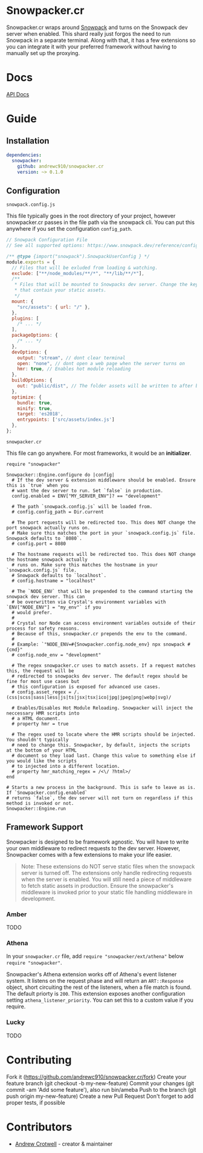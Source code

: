 # Snowpacker.cr

Snowpacker.cr wraps around [Snowpack](https://www.snowpack.dev) and turns on the Snowpack dev server when enabled. This shard really just forgos the need to run Snowpack in a separate terminal. Along with that, it has a few extensions so you can integrate it with your preferred framework without having to manually set up the proxying.

# Docs

[API Docs](https://andrewc910.github.io/snowpacker.cr/index.html)

# Guide

## Installation

```yml
dependencies:
  snowpacker:
    github: andrewc910/snowpacker.cr
    version: ~> 0.1.0
```

## Configuration

`snowpack.config.js`

This file typically goes in the root directory of your project, however snowpacker.cr passes in the file path via the snowpack cli. You can put this anywhere if you set the configuration `config_path`.

```js
// Snowpack Configuration File
// See all supported options: https://www.snowpack.dev/reference/configuration

/** @type {import("snowpack").SnowpackUserConfig } */
module.exports = {
  // Files that will be exluded from loading & watching.
  exclude: ["**/node_modules/**/*", "**/lib/**/*"],
  /**
   * Files that will be mounted to Snowpacks dev server. Change the key to the folder(s)
   * that contain your static assets.
   */
  mount: {
    "src/assets": { url: "/" },
  },
  plugins: [
    /* ... */
  ],
  packageOptions: {
    /* ... */
  },
  devOptions: {
    output: "stream", // dont clear terminal
    open: "none", // dont open a web page when the server turns on
    hmr: true, // Enables hot module reloading
  },
  buildOptions: {
    out: "public/dist", // The folder assets will be written to after building
  },
  optimize: {
    bundle: true,
    minify: true,
    target: 'es2018',
    entrypoints: ['src/assets/index.js']
  },
};
```

`snowpacker.cr`

This file can go anywhere. For most frameworks, it would be an **initializer**.

```crystal
require "snowpacker"

Snowpacker::Engine.configure do |config|
  # If the dev server & extension middleware should be enabled. Ensure this is `true` when you
  # want the dev server to run. Set `false` in production.
  config.enabled = ENV["MY_SERVER_ENV"]? == "development"

  # The path `snowpack.config.js` will be loaded from.
  # config.config_path = Dir.current

  # The port requests will be redirected too. This does NOT change the port snowpack actually runs on.
  # Make sure this matches the port in your `snowpack.config.js` file. Snowpack defaults to `8080`.
  # config.port = 8080

  # The hostname requests will be redirected too. This does NOT change the hostname snowpack actually
  # runs on. Make sure this matches the hostname in your `snowpack.config.js` file.
  # Snowpack defaults to `localhost`.
  # config.hostname = "localhost"

  # The `NODE_ENV` that will be prepended to the command starting the snowpack dev server. This can
  # be overwritten via Crystal's environment variables with `ENV["NODE_ENV"] = "my_env"` if you
  # would prefer.
  #
  # Crystal nor Node can access environment variables outside of their process for safety reasons.
  # Because of this, snowpacker.cr prepends the env to the command.
  #
  # Example: `"NODE_ENV=#{Snowpacker.config.node_env} npx snowpack #{cmd}"
  # config.node_env = "development"

  # The regex snowpacker.cr uses to match assets. If a request matches this, the request will be
  # redirected to snowpacks dev server. The default regex should be fine for most use cases but
  # this configuration is exposed for advanced use cases.
  # config.asset_regex = /.(css|scss|sass|less|js|ts|jsx|tsx|ico|jpg|jpeg|png|webp|svg)/

  # Enables/Disables Hot Module Reloading. Snowpacker will inject the neccessary HMR scripts into
  # a HTML document.
  # property hmr = true

  # The regex used to locate where the HMR scripts should be injected. You shouldn't typically
  # need to change this. Snowpacker, by default, injects the scripts at the bottom of your HTML
  # document so they load last. Change this value to something else if you would like the scripts
  # to injected into a different location.
  # property hmr_matching_regex = /<\/ ?html>/
end

# Starts a new process in the background. This is safe to leave as is. If `Snowpacker.config.enabled`
# returns `false`, the dev server will not turn on regardless if this method is invoked or not.
Snowpacker::Engine.run
```

## Framework Support

Snowpacker is designed to be framework agnostic. You will have to write your own middleware to redirect requests to the dev server. However, Snowpacker comes with a few extensions to make your life easier.

> Note: These extensions do NOT serve static files when the snowpack server is turned off. The extensions only handle redirecting requests when the server is enabled. You will still need a piece of middleware to fetch static assets in production. Ensure the snowpacker's middleware is invoked prior to your static file handling middleware in development.

### Amber

TODO

### Athena

In your `snowpacker.cr` file, add `require "snowpacker/ext/athena"` below `require "snowpacker"`.

Snowpacker's Athena extension works off of Athena's event listener system. It listens on the request phase and will return an `ART::Response` object, short circuiting the rest of the listeners, when a file match is found. The default priorty is `200`. This extension exposes another configuration setting `athena_listener_priority`. You can set this to a custom value if you require.

### Lucky

TODO

# Contributing

Fork it (https://github.com/andrewc910/snowpacker.cr/fork)
Create your feature branch (git checkout -b my-new-feature)
Commit your changes (git commit -am 'Add some feature'), also run bin/ameba
Push to the branch (git push origin my-new-feature)
Create a new Pull Request
Don't forget to add proper tests, if possible

# Contributors

- [Andrew Crotwell](https://github.com/andrewc910) - creator & maintainer
